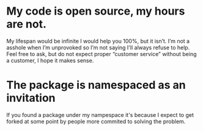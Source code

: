# My code is open source, my hours are not.

My lifespan would be infinite I would help you 100%, but it isn’t. I’m not a asshole when I’m unprovoked so I’m not saying I'll always refuse to help. Feel free to ask, but do not expect proper “customer service” without being  a customer, I hope it makes sense.

# The package is namespaced as an invitation

If you found a package under my nampespace it's because I expect to get forked at some point by people more commited to solving the problem.
